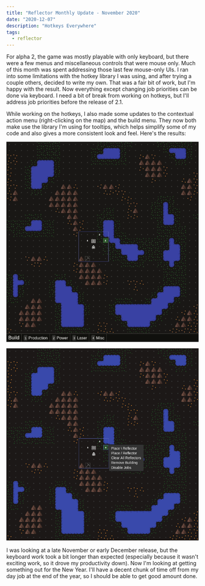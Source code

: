 ```yaml
---
title: "Reflector Monthly Update - November 2020"
date: "2020-12-07"
description: "Hotkeys Everywhere"
tags:
  - reflector
---
```


For alpha 2, the game was mostly playable with only keyboard, but there were a few menus and miscellaneous controls that were mouse only. Much of this month was spent addressing those last few mouse-only UIs. I ran into some limitations with the hotkey library I was using, and after trying a couple others, decided to write my own. That was a fair bit of work, but I'm happy with the result. Now everything except changing job priorities can be done via keyboard. I need a bit of break from working on hotkeys, but I'll address job priorities before the release of 2.1.

While working on the hotkeys, I also made some updates to the contextual action menu (right-clicking on the map) and the build menu. They now both make use the library I'm using for tooltips, which helps simplify some of my code and also gives a more consistent look and feel. Here's the results:

![New Build Menu](./new-build-menu.gif)

![New Context Menu](./new-context-menu.png)

I was looking at a late November or early December release, but the keyboard work took a bit longer than expected (especially because it wasn't exciting work, so it drove my productivity down). Now I'm looking at getting something out for the New Year. I'll have a decent chunk of time off from my day job at the end of the year, so I should be able to get good amount done.
